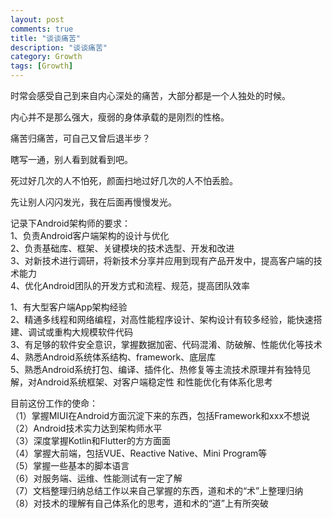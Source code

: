 ```yaml
---
layout: post
comments: true
title: "谈谈痛苦"
description: "谈谈痛苦"
category: Growth
tags: [Growth]
---
```


时常会感受自己到来自内心深处的痛苦，大部分都是一个人独处的时候。

内心并不是那么强大，瘦弱的身体承载的是刚烈的性格。

痛苦归痛苦，可自己又曾后退半步？

<!--more-->

瞎写一通，别人看到就看到吧。

死过好几次的人不怕死，颜面扫地过好几次的人不怕丢脸。    

先让别人闪闪发光，我在后面再慢慢发光。

记录下Android架构师的要求：    		
1、负责Android客户端架构的设计与优化    		
2、负责基础库、框架、关键模块的技术选型、开发和改进    		
3、对新技术进行调研，将新技术分享并应用到现有产品开发中，提高客户端的技术能力    		
4、优化Android团队的开发方式和流程、规范，提高团队效率    		

1、有大型客户端App架构经验		
2、精通多线程和网络编程，对高性能程序设计、架构设计有较多经验，能快速搭建、调试或重构大规模软件代码		
3、有足够的软件安全意识，掌握数据加密、代码混淆、防破解、性能优化等技术		
4、熟悉Android系统体系结构、framework、底层库		
5、熟悉Android系统打包、编译、插件化、热修复等主流技术原理并有独特见解，对Android系统框架、对客户端稳定性	和性能优化有体系化思考		

目前这份工作的使命：		
（1）掌握MIUI在Android方面沉淀下来的东西，包括Framework和xxx不想说    	  
（2）Android技术实力达到架构师水平    		
（3）深度掌握Kotlin和Flutter的方方面面    
（4）掌握大前端，包括VUE、Reactive Native、Mini Program等		
（5）掌握一些基本的脚本语言	    	
（6）对服务端、运维、性能测试有一定了解    		
（7）文档整理归纳总结工作以来自己掌握的东西，道和术的“术”上整理归纳        		
（8）对技术的理解有自己体系化的思考，道和术的“道”上有所突破                 		


